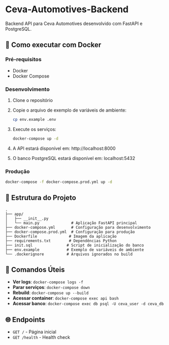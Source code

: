 # Ceva-Automotives-Backend

Backend API para Ceva Automotives desenvolvido com FastAPI e PostgreSQL.

## 🚀 Como executar com Docker

### Pré-requisitos
- Docker
- Docker Compose

### Desenvolvimento

1. Clone o repositório
2. Copie o arquivo de exemplo de variáveis de ambiente:
   ```bash
   cp env.example .env
   ```

3. Execute os serviços:
   ```bash
   docker-compose up -d
   ```

4. A API estará disponível em: http://localhost:8000
5. O banco PostgreSQL estará disponível em: localhost:5432

### Produção

```bash
docker-compose -f docker-compose.prod.yml up -d
```

## 📁 Estrutura do Projeto

```
.
├── app/
│   ├── __init__.py
│   └── main.py              # Aplicação FastAPI principal
├── docker-compose.yml       # Configuração para desenvolvimento
├── docker-compose.prod.yml  # Configuração para produção
├── Dockerfile              # Imagem da aplicação
├── requirements.txt        # Dependências Python
├── init.sql               # Script de inicialização do banco
├── env.example            # Exemplo de variáveis de ambiente
└── .dockerignore          # Arquivos ignorados no build
```

## 🔧 Comandos Úteis

- **Ver logs**: `docker-compose logs -f`
- **Parar serviços**: `docker-compose down`
- **Rebuild**: `docker-compose up --build`
- **Acessar container**: `docker-compose exec api bash`
- **Acessar banco**: `docker-compose exec db psql -U ceva_user -d ceva_db`

## 🌐 Endpoints

- `GET /` - Página inicial
- `GET /health` - Health check